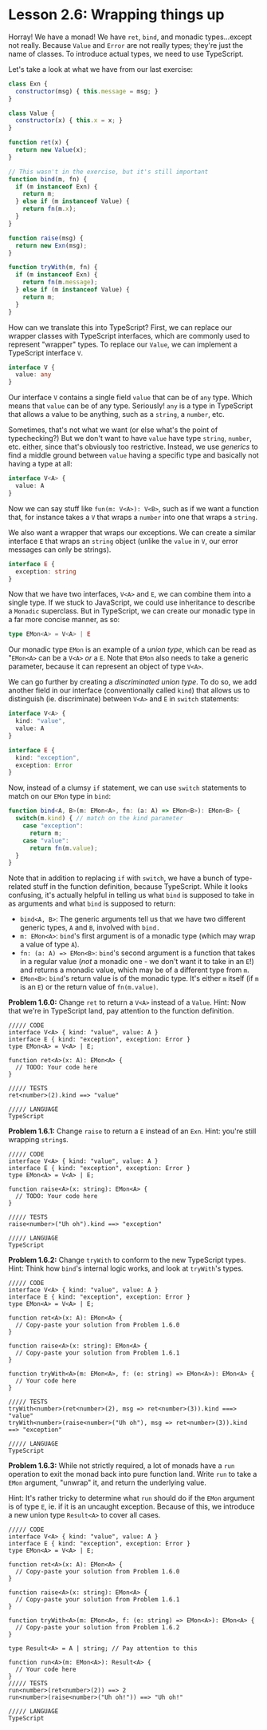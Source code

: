 # Lesson 2.6: Wrapping things up

Horray! We have a monad! We have `ret`, `bind`, and monadic types...except not really. Because `Value` and `Error` are not really types; they're just the name of classes. To introduce actual types, we need to use TypeScript.

Let's take a look at what we have from our last exercise:

```javascript
class Exn {
  constructor(msg) { this.message = msg; }
}

class Value {
  constructor(x) { this.x = x; }
}

function ret(x) {
  return new Value(x);
}

// This wasn't in the exercise, but it's still important
function bind(m, fn) {
  if (m instanceof Exn) {
    return m;
  } else if (m instanceof Value) {
    return fn(m.x);
  }
}

function raise(msg) {
  return new Exn(msg);
}

function tryWith(m, fn) {
  if (m instanceof Exn) {
    return fn(m.message);
  } else if (m instanceof Value) {
    return m;
  }
}
```

How can we translate this into TypeScript? First, we can replace our wrapper classes with TypeScript interfaces, which are commonly used to represent "wrapper" types. To replace our `Value`, we can implement a TypeScript interface `V`.

```typescript
interface V {
  value: any
}
```

Our interface `V` contains a single field `value` that can be of `any` type. Which means that `value` can be of any type. Seriously! `any` is a type in TypeScript that allows a value to be anything, such as a `string`, a `number`, etc.

Sometimes, that's not what we want (or else what's the point of typechecking?) But we don't want to have `value` have type `string`, `number`, etc. either, since that's obviously too restrictive. Instead, we use _generics_ to find a middle ground between `value` having a specific type and basically not having a type at all:

```typescript
interface V<A> {
  value: A
}
```

Now we can say stuff like `fun(m: V<A>): V<B>`, such as if we want a function that, for instance takes a `V` that wraps a `number` into one that wraps a `string`.

We also want a wrapper that wraps our exceptions. We can create a similar interface `E` that wraps an `string` object (unlike the `value` in `V`, our error messages can only be strings).

```typescript
interface E {
  exception: string 
}
```

Now that we have two interfaces, `V<A>` and `E`, we can combine them into a single type. If we stuck to JavaScript, we could use inheritance to describe a `Monadic` superclass. But in TypeScript, we can create our monadic type in a far more concise manner, as so:

```typescript
type EMon<A> = V<A> | E
```

Our monadic type `EMon` is an example of a _union type_, which can be read as "`EMon<A>` can be a `V<A>` _or_ a `E`. Note that `EMon` also needs to take a generic parameter, because it can represent an object of type `V<A>`.

We can go further by creating a _discriminated union type_. To do so, we add another field in our interface (conventionally called `kind`) that allows us to distinguish (ie. discriminate) between `V<A>` and `E` in `switch` statements:

```typescript
interface V<A> {
  kind: "value",
  value: A
}

interface E {
  kind: "exception",
  exception: Error
}
```

Now, instead of a clumsy `if` statement, we can use `switch` statements to match on our `EMon` type in `bind`:

```typescript
function bind<A, B>(m: EMon<A>, fn: (a: A) => EMon<B>): EMon<B> {
  switch(m.kind) { // match on the kind parameter
    case "exception":
      return m;
    case "value":
      return fn(m.value);
  }
}
```

Note that in addition to replacing `if` with `switch`, we have a bunch of type-related stuff in the function definition, because TypeScript. While it looks confusing, it's actually helpful in telling us what `bind` is supposed to take in as arguments and what `bind` is supposed to return:

- `bind<A, B>`: The generic arguments tell us that we have two different generic types, `A` and `B`, involved with `bind.`
- `m: EMon<A>`: `bind`'s first argument is of a monadic type (which may wrap a value of type `A`).
- `fn: (a: A) => EMon<B>`: `bind`'s second argument is a function that takes in a regular value (_not_ a monadic one - we don't want it to take in an `E`!) and returns a monadic value, which may be of a different type from `m`.
- `EMon<B>`: `bind`'s return value is of the monadic type. It's either `m` itself (if `m` is an `E`) or the return value of `fn(m.value)`.

**Problem 1.6.0:** Change `ret` to return a `V<A>` instead of a `Value`. Hint: Now that we're in TypeScript land, pay attention to the function definition.

```problem
///// CODE
interface V<A> { kind: "value", value: A }
interface E { kind: "exception", exception: Error }
type EMon<A> = V<A> | E;

function ret<A>(x: A): EMon<A> {
  // TODO: Your code here
}

///// TESTS
ret<number>(2).kind ==> "value"

///// LANGUAGE
TypeScript
```

**Problem 1.6.1:** Change `raise` to return a `E` instead of an `Exn`. Hint: you're still wrapping `string`s.

```problem
///// CODE
interface V<A> { kind: "value", value: A }
interface E { kind: "exception", exception: Error }
type EMon<A> = V<A> | E;

function raise<A>(x: string): EMon<A> {
  // TODO: Your code here
}

///// TESTS
raise<number>("Uh oh").kind ==> "exception"

///// LANGUAGE
TypeScript
```

**Problem 1.6.2:** Change `tryWith` to conform to the new TypeScript types. Hint: Think how `bind`'s internal logic works, and look at `tryWith`'s types.

```problem
///// CODE
interface V<A> { kind: "value", value: A }
interface E { kind: "exception", exception: Error }
type EMon<A> = V<A> | E;

function ret<A>(x: A): EMon<A> {
  // Copy-paste your solution from Problem 1.6.0 
}

function raise<A>(x: string): EMon<A> {
  // Copy-paste your solution from Problem 1.6.1
}

function tryWith<A>(m: EMon<A>, f: (e: string) => EMon<A>): EMon<A> {
  // Your code here
}

///// TESTS
tryWith<number>(ret<number>(2), msg => ret<number>(3)).kind ===> "value"
tryWith<number>(raise<number>("Uh oh"), msg => ret<number>(3)).kind ==> "exception"

///// LANGUAGE
TypeScript
```

**Problem 1.6.3:** While not strictly required, a lot of monads have a `run` operation to exit the monad back into pure function land. Write `run` to take a `EMon` argument, "unwrap" it, and return the underlying value.

Hint: It's rather tricky to determine what `run` should do if the `EMon` argument is of type `E`, ie. if it is an uncaught exception. Because of this, we introduce a new union type `Result<A>` to cover all cases.

```problem
///// CODE
interface V<A> { kind: "value", value: A }
interface E { kind: "exception", exception: Error }
type EMon<A> = V<A> | E;

function ret<A>(x: A): EMon<A> {
  // Copy-paste your solution from Problem 1.6.0 
}

function raise<A>(x: string): EMon<A> {
  // Copy-paste your solution from Problem 1.6.1
}

function tryWith<A>(m: EMon<A>, f: (e: string) => EMon<A>): EMon<A> {
  // Copy-paste your solution from Problem 1.6.2
}

type Result<A> = A | string; // Pay attention to this

function run<A>(m: EMon<A>): Result<A> {
  // Your code here
}
///// TESTS
run<number>(ret<number>(2)) ==> 2
run<number>(raise<number>("Uh oh!")) ==> "Uh oh!"

///// LANGUAGE
TypeScript
```
